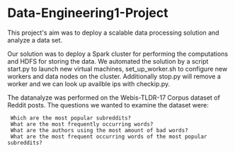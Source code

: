 # Data-Engineering1-Project
This project's aim was to deploy a scalable data processing solution and analyze a data set. 

Our solution was to deploy a Spark cluster for performing the computations and HDFS for storing the data.
We automated the solution by a script start.py to launch new virtual machines, set_up_worker.sh to configure new workers and data nodes on the cluster.
Additionally stop.py will remove a worker and we can look up availble ips with checkip.py.

The datanalyze was performed on the Webis-TLDR-17 Corpus dataset of Reddit posts. The questions we wanted to examine the dataset were:

     Which are the most popular subreddits?
     What are the most frequently occurring words?
     What are the authors using the most amount of bad words?
     What are the most frequent occurring words of the most popular subreddits?




